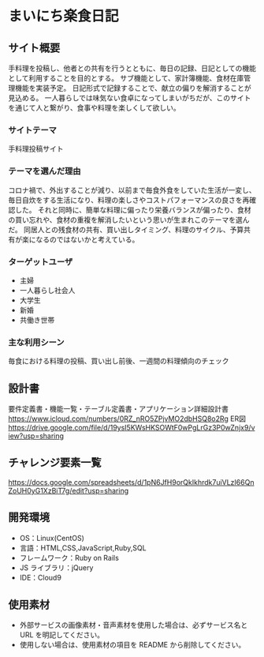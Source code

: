# まいにち楽食日記

## サイト概要

手料理を投稿し、他者との共有を行うとともに、毎日の記録、日記としての機能として利用することを目的とする。 サブ機能として、家計簿機能、食材在庫管理機能を実装予定。
日記形式で記録することで、献立の偏りを解消することが見込める。
一人暮らしでは味気ない食卓になってしまいがちだが、このサイトを通じて人と繋がり、食事や料理を楽しくして欲しい。

### サイトテーマ

手料理投稿サイト

### テーマを選んだ理由

コロナ禍で、外出することが減り、以前まで毎食外食をしていた生活が一変し、毎日自炊をする生活になり、料理の楽しさやコストパフォーマンスの良さを再確認した。 それと同時に、簡単な料理に偏ったり栄養バランスが偏ったり、食材の買い忘れや、食材の重複を解消したいという思いが生まれこのテーマを選んだ。 同居人との残食材の共有、買い出しタイミング、料理のサイクル、予算共有が楽になるのではないかと考えている。

### ターゲットユーザ

- 主婦
- 一人暮らし社会人
- 大学生
- 新婚
- 共働き世帯

### 主な利用シーン

毎食における料理の投稿、買い出し前後、一週間の料理傾向のチェック

## 設計書

要件定義書・機能一覧・テーブル定義書・アプリケーション詳細設計書
https://www.icloud.com/numbers/0RZ_nRO5ZPjvMO2dbHSQ8o2Rg
ER図
https://drive.google.com/file/d/19ysI5KWsHKSOWtF0wPgLrGz3P0wZnjx9/view?usp=sharing

## チャレンジ要素一覧

https://docs.google.com/spreadsheets/d/1pN6JfH9orQkIkhrdk7uiVLzI66QnZoUH0yG1XzBiT7g/edit?usp=sharing

## 開発環境

- OS：Linux(CentOS)
- 言語：HTML,CSS,JavaScript,Ruby,SQL
- フレームワーク：Ruby on Rails
- JS ライブラリ：jQuery
- IDE：Cloud9

## 使用素材

- 外部サービスの画像素材・音声素材を使用した場合は、必ずサービス名と URL を明記してください。
- 使用しない場合は、使用素材の項目を README から削除してください。
